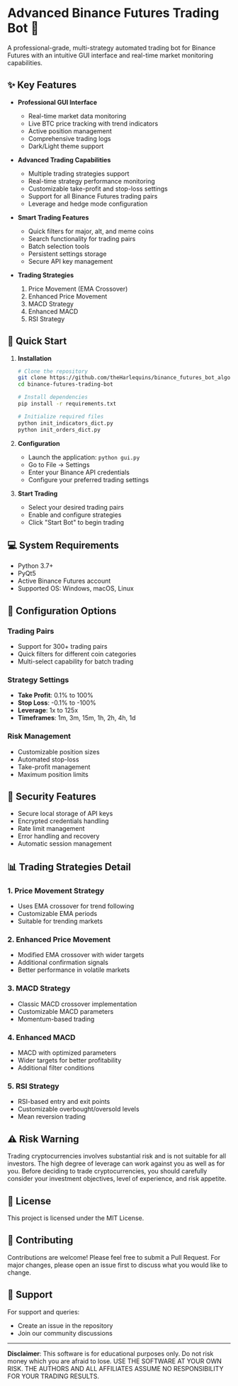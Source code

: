 # Advanced Binance Futures Trading Bot 🚀

A professional-grade, multi-strategy automated trading bot for Binance Futures with an intuitive GUI interface and real-time market monitoring capabilities.

## ✨ Key Features

- **Professional GUI Interface**

  - Real-time market data monitoring
  - Live BTC price tracking with trend indicators
  - Active position management
  - Comprehensive trading logs
  - Dark/Light theme support

- **Advanced Trading Capabilities**

  - Multiple trading strategies support
  - Real-time strategy performance monitoring
  - Customizable take-profit and stop-loss settings
  - Support for all Binance Futures trading pairs
  - Leverage and hedge mode configuration

- **Smart Trading Features**

  - Quick filters for major, alt, and meme coins
  - Search functionality for trading pairs
  - Batch selection tools
  - Persistent settings storage
  - Secure API key management

- **Trading Strategies**
  1. Price Movement (EMA Crossover)
  2. Enhanced Price Movement
  3. MACD Strategy
  4. Enhanced MACD
  5. RSI Strategy

## 🚀 Quick Start

1. **Installation**

   ```bash
   # Clone the repository
   git clone https://github.com/theHarlequins/binance_futures_bot_algotrading.git
   cd binance-futures-trading-bot

   # Install dependencies
   pip install -r requirements.txt

   # Initialize required files
   python init_indicators_dict.py
   python init_orders_dict.py
   ```

2. **Configuration**

   - Launch the application: `python gui.py`
   - Go to File → Settings
   - Enter your Binance API credentials
   - Configure your preferred trading settings

3. **Start Trading**
   - Select your desired trading pairs
   - Enable and configure strategies
   - Click "Start Bot" to begin trading

## 💻 System Requirements

- Python 3.7+
- PyQt5
- Active Binance Futures account
- Supported OS: Windows, macOS, Linux

## 🔧 Configuration Options

### Trading Pairs

- Support for 300+ trading pairs
- Quick filters for different coin categories
- Multi-select capability for batch trading

### Strategy Settings

- **Take Profit**: 0.1% to 100%
- **Stop Loss**: -0.1% to -100%
- **Leverage**: 1x to 125x
- **Timeframes**: 1m, 3m, 15m, 1h, 2h, 4h, 1d

### Risk Management

- Customizable position sizes
- Automated stop-loss
- Take-profit management
- Maximum position limits

## 🔐 Security Features

- Secure local storage of API keys
- Encrypted credentials handling
- Rate limit management
- Error handling and recovery
- Automatic session management

## 📊 Trading Strategies Detail

### 1. Price Movement Strategy

- Uses EMA crossover for trend following
- Customizable EMA periods
- Suitable for trending markets

### 2. Enhanced Price Movement

- Modified EMA crossover with wider targets
- Additional confirmation signals
- Better performance in volatile markets

### 3. MACD Strategy

- Classic MACD crossover implementation
- Customizable MACD parameters
- Momentum-based trading

### 4. Enhanced MACD

- MACD with optimized parameters
- Wider targets for better profitability
- Additional filter conditions

### 5. RSI Strategy

- RSI-based entry and exit points
- Customizable overbought/oversold levels
- Mean reversion trading

## ⚠️ Risk Warning

Trading cryptocurrencies involves substantial risk and is not suitable for all investors. The high degree of leverage can work against you as well as for you. Before deciding to trade cryptocurrencies, you should carefully consider your investment objectives, level of experience, and risk appetite.

## 📝 License

This project is licensed under the MIT License.

## 🤝 Contributing

Contributions are welcome! Please feel free to submit a Pull Request. For major changes, please open an issue first to discuss what you would like to change.

## 📧 Support

For support and queries:

- Create an issue in the repository
- Join our community discussions

---

**Disclaimer**: This software is for educational purposes only. Do not risk money which you are afraid to lose. USE THE SOFTWARE AT YOUR OWN RISK. THE AUTHORS AND ALL AFFILIATES ASSUME NO RESPONSIBILITY FOR YOUR TRADING RESULTS.
